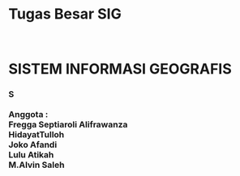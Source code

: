 # Tugas Besar SIG
</br>
<H1>SISTEM INFORMASI GEOGRAFIS</H1>
  <H3>S
</br>
</br>
Anggota : </br>
Fregga Septiaroli Alifrawanza</br>
HidayatTulloh</br>
Joko Afandi</br>
Lulu Atikah</br>
M.Alvin Saleh</br>

